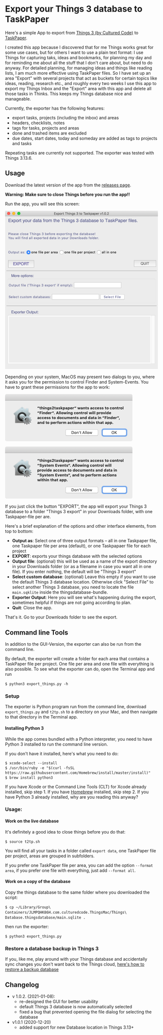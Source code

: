 # Export your Things 3 database to TaskPaper

Here's a simple App to export from [Things 3 (by Cultured Code)](https://culturedcode.com/things/) to [TaskPaper](https://www.taskpaper.com).

I created this app because I discovered that for me Things works great for some use cases, but for others I want to use a plain text format: I use Things for capturing taks, ideas and bookmarks, for planning my day and for reminding me about all the stuff that I don't care about, but need to do anyway. For detailed planning, for managing ideas and things like reading lists, I am much more effective using TaskPaper files. So I have set up an area "Export" with several projects that act as buckets for certain topics like ideas, reading, research etc., and roughly every two weeks I use this app to export my Things Inbox and the "Export" area with this app and delete all those tasks in Thinks. This keeps my Things database nice and manageable.
 
Currently, the exporter has the following features:

- export tasks, projects (including the inbox) and areas 
- headers, checklists, notes
- tags for tasks, projects and areas
- done and trashed items are excluded
- due dates, start dates, today and someday are added as tags to projects and tasks

Repeating tasks are currently not supported. The exporter was tested with Things 3.13.6.

## Usage

Download the latest version of the app from the [releases page](https://github.com/bboc/things3-export/releases).

**Warning: Make sure to close Things before you run the app!!**

Run the app, you will see this screen:

![](app-screenshot.png)

Depending on your system, MacOS may present two dialogs to you, where it asks you for the permission to control Finder and System-Events. You have to grant these permissions for the app to work:

![](dialog-control-finder.png)

![](dialog-control-system-events.png)

If you just click the button "EXPORT", the app will export your Things 3 database to a folder "Things 3 export" in your Downloads folder, with one Taskpaper-file per are. 

Here's a brief explanation of the options and other interface elements, from top to bottom:

- **Output as**: Select one of three output formats – all in one Taskpaper file, one Taskpaper file per area (default), or one Taskpapaer file for each project
- **EXPORT**: exports your things database with the selected options
- **Output file**: (optional) this will be used as a name of the export directory in your Downloads folder (or as a filename in case you want all in one file). If you enter nothing, the default will be "Things 3 export"
- **Select custom database**: (optional) Leave this empty if you want to use the default Things 3 database location. Otherwise click "Select File" to select another Things 3 database, you need to locate the file `main.sqklite` inside the thingsdatabase-bundle.
- **Exporter Output**: Here you will see what's happening during the export, sometimes helpful if things are not going according to plan.
- **Quit**: Close the app. 

That's it. Go to your Downloads folder to see the export.


## Command line Tools

In addition to the GUI-Version, the exporter can also be run from the command line.

By default, the exporter will create a folder for each area that contains a TaskPaper file per project. One file per area and one file with everything is also possible. To see what the exporter can do, open the Terminal app and run 

`$ python3 export_things.py -h`


### Setup

The exporter is Python program run from the command line, download `export_things.py` and `t2tp.sh` to a directory on your Mac, and then navigate to that directory in the Terminal app. 


#### Installing Python 3

While the app comes bundled with a Python interpreter, you need to have Python 3 installed to run the command line version. 

If you don't have it installed, here's what you need to do:

    $ xcode-select --install
    $ /usr/bin/ruby -e "$(curl -fsSL https://raw.githubusercontent.com/Homebrew/install/master/install)"
    $ brew install python3 

If you have Xcode or the Command Line Tools (CLT) for Xcode already installed, skip step 1. If you have [Homebrew](https://brew.sh) installed, skip step 2. If you have Python 3 already installed, why are you reading this anyway?


### Usage:


#### Work on the live database 

It's definitely a good idea to close things before you do that:

`$ source t2tp.sh`

You will find all your tasks in a folder called `export data`, one TaskPaper file per project, areas are grouped in subfolders.

If you prefer one TaskPaper file per area, you can add the option `--format area`, if you prefer one file with everything, just add `--format all`.


#### Work on a copy of the database

Copy the things database to the same folder where you downloaded the script:
    
`$ cp ~/Library/Group\ Containers/JLMPQHK86H.com.culturedcode.ThingsMac/Things\ Database.thingsdatabase/main.sqlite .` 

then run the exporter:

`$ python3 export_things.py`


### Restore a database backup in Things 3

If you, like me, play around with your Things database and accidentally sync changes you don't want back to the Things cloud, [here's how to restore a backup database](https://support.culturedcode.com/customer/en/portal/articles/2803595-restoring-from-a-backup)

## Changelog 

- v 1.0.2. (2021-01-08): 
    -   re-designed the GUI for better usability
    -   default Things 3 database is now automatically selected 
    -   fixed a bug that prevented opening the file dialog for selecting the database
-   v1.0.1 (2020-12-20)
    -   added support for new Database location in Things 3.13+
